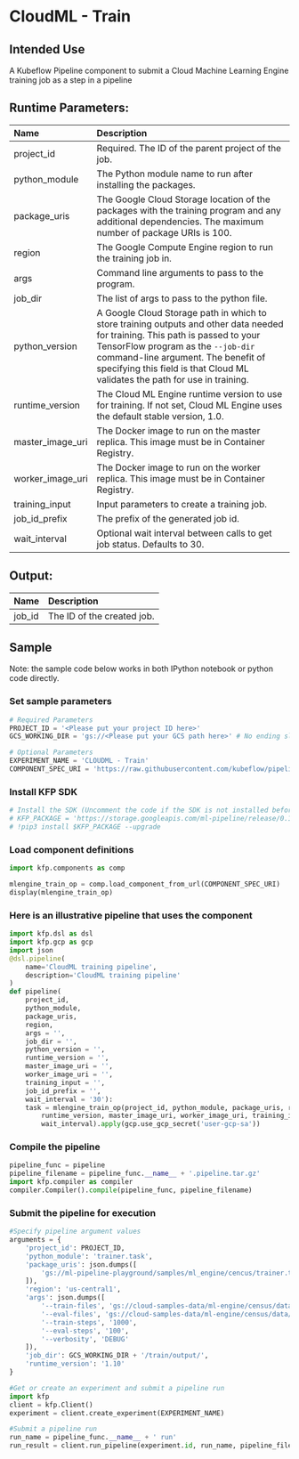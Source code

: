 
# CloudML - Train

## Intended Use
A Kubeflow Pipeline component to submit a Cloud Machine Learning Engine training job as a step in a pipeline

## Runtime Parameters:
Name | Description
:--- | :----------
project_id | Required. The ID of the parent project of the job.
python_module | The Python module name to run after installing the packages.
package_uris | The Google Cloud Storage location of the packages with the training program and any additional dependencies. The maximum number of package URIs is 100.
region | The Google Compute Engine region to run the training job in.
args | Command line arguments to pass to the program.
job_dir |  The list of args to pass to the python file.
python_version | A Google Cloud Storage path in which to store training outputs and other data needed for training. This path is passed to your TensorFlow program as the `--job-dir` command-line argument. The benefit of specifying this field is that Cloud ML validates the path for use in training.
runtime_version | The Cloud ML Engine runtime version to use for training. If not set, Cloud ML Engine uses the default stable version, 1.0.
master_image_uri | The Docker image to run on the master replica. This image must be in Container Registry.
worker_image_uri | The Docker image to run on the worker replica. This image must be in Container Registry.
training_input | Input parameters to create a training job.
job_id_prefix | The prefix of the generated job id.
wait_interval |  Optional wait interval between calls to get job status. Defaults to 30.

## Output:
Name | Description
:--- | :----------
job_id | The ID of the created job.

## Sample

Note: the sample code below works in both IPython notebook or python code directly.

### Set sample parameters


```python
# Required Parameters
PROJECT_ID = '<Please put your project ID here>'
GCS_WORKING_DIR = 'gs://<Please put your GCS path here>' # No ending slash

# Optional Parameters
EXPERIMENT_NAME = 'CLOUDML - Train'
COMPONENT_SPEC_URI = 'https://raw.githubusercontent.com/kubeflow/pipelines/master/components/gcp/ml_engine/train/component.yaml'
```

### Install KFP SDK


```python
# Install the SDK (Uncomment the code if the SDK is not installed before)
# KFP_PACKAGE = 'https://storage.googleapis.com/ml-pipeline/release/0.1.11/kfp.tar.gz'
# !pip3 install $KFP_PACKAGE --upgrade
```

### Load component definitions


```python
import kfp.components as comp

mlengine_train_op = comp.load_component_from_url(COMPONENT_SPEC_URI)
display(mlengine_train_op)
```

### Here is an illustrative pipeline that uses the component


```python
import kfp.dsl as dsl
import kfp.gcp as gcp
import json
@dsl.pipeline(
    name='CloudML training pipeline',
    description='CloudML training pipeline'
)
def pipeline(
    project_id,
    python_module,
    package_uris,
    region,
    args = '',
    job_dir = '',
    python_version = '',
    runtime_version = '',
    master_image_uri = '',
    worker_image_uri = '',
    training_input = '',
    job_id_prefix = '',
    wait_interval = '30'):
    task = mlengine_train_op(project_id, python_module, package_uris, region, args, job_dir, python_version,
        runtime_version, master_image_uri, worker_image_uri, training_input, job_id_prefix, 
        wait_interval).apply(gcp.use_gcp_secret('user-gcp-sa'))
```

### Compile the pipeline


```python
pipeline_func = pipeline
pipeline_filename = pipeline_func.__name__ + '.pipeline.tar.gz'
import kfp.compiler as compiler
compiler.Compiler().compile(pipeline_func, pipeline_filename)
```

### Submit the pipeline for execution


```python
#Specify pipeline argument values
arguments = {
    'project_id': PROJECT_ID,
    'python_module': 'trainer.task',
    'package_uris': json.dumps([
        'gs://ml-pipeline-playground/samples/ml_engine/cencus/trainer.tar.gz'
    ]),
    'region': 'us-central1',
    'args': json.dumps([
        '--train-files', 'gs://cloud-samples-data/ml-engine/census/data/adult.data.csv',
        '--eval-files', 'gs://cloud-samples-data/ml-engine/census/data/adult.test.csv',
        '--train-steps', '1000',
        '--eval-steps', '100',
        '--verbosity', 'DEBUG'
    ]),
    'job_dir': GCS_WORKING_DIR + '/train/output/',
    'runtime_version': '1.10'
}

#Get or create an experiment and submit a pipeline run
import kfp
client = kfp.Client()
experiment = client.create_experiment(EXPERIMENT_NAME)

#Submit a pipeline run
run_name = pipeline_func.__name__ + ' run'
run_result = client.run_pipeline(experiment.id, run_name, pipeline_filename, arguments)
```
